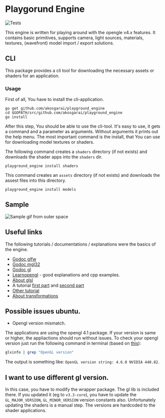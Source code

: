 # Playgorund Engine

![Tests](https://github.com/akosgarai/playground_engine/workflows/Go/badge.svg)

This engine is written for playing around with the opengle v4.x features. It contains basic primitives, supports camera, light sources, materials, textures, (wavefront) model import / export solutions.

## CLI

This package provides a cli tool for downloading the necessary assets or shaders for an application.

### Usage

First of all, You have to install the cli-application.

```
go get github.com/akosgarai/playground_engine
cd $GOPATH/src/github.com/akosgarai/playground_engine
go install
```

After this step, You should be able to use the cli-tool. It's easy to use, it gets a command and a parameter as arguments. Without arguments it prints out the help menu. The most important command is the install, that You can use for downloading model textures or shaders.

The following command creates a `shaders` directory (if not exists) and downloads the shader apps into the `shaders` dir.

```
playground_engine install shaders
```

This command creates an `assets` directory (if not exists) and downloads the assest files into this directory.

```
playground_engine install models
```

## Sample

![Sample gif from outer space](https://github.com/akosgarai/go_opengl_playground/blob/master/examples/07-textured-spheres/sample/sample.gif)

## Useful links

The following tutorials / documentations / explanations were the basics of the engine.

- [Godoc glfw](https://godoc.org/github.com/go-gl/glfw/v3.3/glfw)
- [Godoc mgl32](https://godoc.org/github.com/go-gl/mathgl/mgl32)
- [Godoc gl](https://godoc.org/github.com/go-gl/gl/v4.1-core/gl)
- [Learnopengl](https://learnopengl.com/) - good explanations and cpp examples.
- [About glsl](https://www.khronos.org/opengl/wiki/OpenGL_Shading_Language)
- A tutorial [first part](https://kylewbanks.com/blog/tutorial-opengl-with-golang-part-1-hello-opengl) and [second part](https://kylewbanks.com/blog/tutorial-opengl-with-golang-part-2-drawing-the-game-board)
- [Other tutorial](https://medium.com/@drgomesp/opengl-and-golang-getting-started-abcd3d96f3db)
- [About transformations](http://www.codinglabs.net/article_world_view_projection_matrix.aspx)

## Possible issues ubuntu.

- Opengl version mismatch.

The applications are using the opengl 4.1 package. If your version is same or higher, the appliactions should run without issues.
To check your opengl version just run the following command in terminal (based on [this](https://askubuntu.com/questions/47062/what-is-terminal-command-that-can-show-opengl-version)):

```bash
glxinfo | grep "OpenGL version"
```

The output is something like: `OpenGL version string: 4.6.0 NVIDIA 440.82`.

## I want to use different gl version.

In this case, you have to modify the wrapper package. The gl lib is included there. If you updated it (eg to `v3.3-core`), you have to update the `GL_MAJOR_VERSION`, `GL_MINOR_VERSION` version constants also. Unfortunately updating the shaders is a manual step. The versions are hardcoded to the shader applications.
